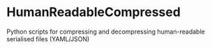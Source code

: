# HumanReadableCompressed
Python scripts for compressing and decompressing human-readable serialised files (YAML/JSON)
